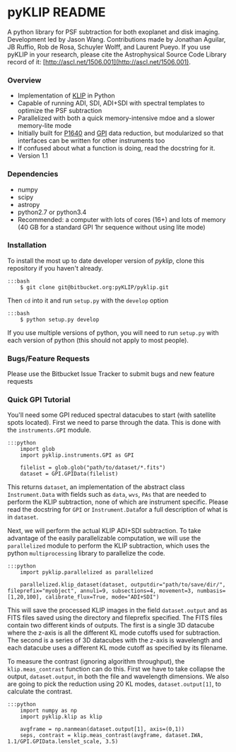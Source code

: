# pyKLIP README #

A python library for PSF subtraction for both exoplanet and disk imaging. Development led by Jason Wang. Contributions made by Jonathan Aguilar, JB Ruffio, Rob de Rosa, Schuyler Wolff, and Laurent Pueyo.
If you use pyKLIP in your research, please cite the Astrophysical Source Code Library record of it: [http://ascl.net/1506.001](http://ascl.net/1506.001).

### Overview ###

* Implementation of [KLIP](http://arxiv.org/abs/1207.4197) in Python
* Capable of running ADI, SDI, ADI+SDI with spectral templates to optimize the PSF subtraction
* Parallelized with both a quick memory-intensive mdoe and a slower memory-lite mode
* Initially built for [P1640](http://www.amnh.org/our-research/physical-sciences/astrophysics/research/project-1640) and 
[GPI](http://planetimager.org/) data reduction, but modularized so that interfaces can be written for other instruments too
* If confused about what a function is doing, read the docstring for it.
* Version 1.1

### Dependencies ###

* numpy
* scipy
* astropy
* python2.7 or python3.4
* Recommended: a computer with lots of cores (16+) and lots of memory (40 GB for a standard GPI 1hr sequence without using lite mode)

### Installation ###

To install the most up to date developer version of *pyklip*, clone this repository if you haven't already. 

    :::bash
        $ git clone git@bitbucket.org:pyKLIP/pyklip.git

Then ``cd`` into it and run ``setup.py`` with the ``develop`` option

    :::bash
        $ python setup.py develop

If you use multiple versions of python, you will need to run ``setup.py`` with each version of python (this should not apply to most people).  

### Bugs/Feature Requests ###

Please use the Bitbucket Issue Tracker to submit bugs and new feature requests

### Quick GPI Tutorial ###

You'll need some GPI reduced spectral datacubes to start (with satellite spots located). First we need to parse through the data. This is done with the ``instruments.GPI`` module.

    :::python
        import glob
        import pyklip.instruments.GPI as GPI

        filelist = glob.glob("path/to/dataset/*.fits")
        dataset = GPI.GPIData(filelist)

This returns ``dataset``, an implementation of the abstract class ``Instrument.Data`` with fields such as ``data``,
``wvs``, ``PAs`` that are needed to perform the KLIP subtraction, none of which are instrument specific.
 Please read the docstring for ``GPI`` or ``Instrument.Data``for a full description of what is in ``dataset``.

Next, we will perform the actual KLIP ADI+SDI subtraction. To take advantage of the easily parallelizable computation, we will use the
``parallelized`` module to perform the KLIP subtraction, which uses the python ``multiprocessing`` library to parallelize the code.

    :::python
        import pyklip.parallelized as parallelized

        parallelized.klip_dataset(dataset, outputdir="path/to/save/dir/", fileprefix="myobject", annuli=9, subsections=4, movement=3, numbasis=[1,20,100], calibrate_flux=True, mode="ADI+SDI")

This will save the processed KLIP images in the field ``dataset.output`` and as FITS files saved using the directory and fileprefix
 specified. The FITS files contain two different kinds of outputs. The first is a single 3D datacube where the z-axis is all the
 different KL mode cutoffs used for subtraction. The second is a series of 3D datacubes with the z-axis is wavelength and each datacube
  uses a different KL mode cutoff as specified by its filename.

To measure the contrast (ignoring algorithm throughput), the ``klip.meas_contrast`` function can do this. First we have to take collapse the output, ``dataset.output``, in both the file and wavelength dimensions. We also are going to pick the reduction using 20 KL modes, ``dataset.output[1]``, to calculate the contrast.

    :::python
        import numpy as np
        import pyklip.klip as klip

        avgframe = np.nanmean(dataset.output[1], axis=(0,1))
        seps, contrast = klip.meas_contrast(avgframe, dataset.IWA, 1.1/GPI.GPIData.lenslet_scale, 3.5)